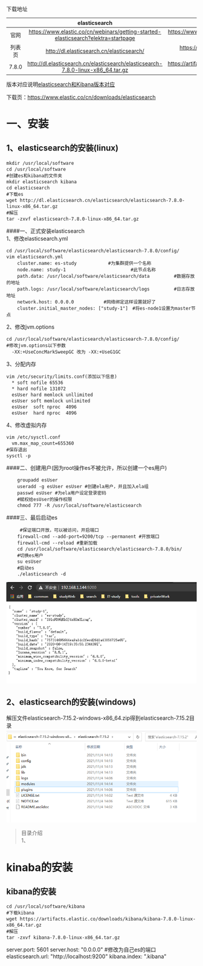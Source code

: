 下载地址

| |elasticsearch|kibana|
|:----:|:----:|:----:|
|官网| https://www.elastic.co/cn/webinars/getting-started-elasticsearch?elektra=startpage | https://www.elastic.co/cn/webinars/getting-started-kibana?elektra=startpage |
|列表页| http://dl.elasticsearch.cn/elasticsearch/ | https://www.elastic.co/cn/downloads/past-releases#kibana |
|7.8.0| http://dl.elasticsearch.cn/elasticsearch/elasticsearch-7.8.0-linux-x86_64.tar.gz | https://artifacts.elastic.co/downloads/kibana/kibana-7.8.0-linux-x86_64.tar.gz |

版本对应说明[elasticsearch和Kibana版本对应](https://www.elastic.co/cn/support/matrix#matrix_compatibility)

下载页：https://www.elastic.co/cn/downloads/elasticsearch
# 一、安装
## 1、elasticsearch的安装(linux)
```shell
mkdir /usr/local/software
cd /usr/local/software
#创建es和kibana的文件夹
mkdir elasticsearch kibana
cd elasticsearch
#下载es
wget http://dl.elasticsearch.cn/elasticsearch/elasticsearch-7.8.0-linux-x86_64.tar.gz
#解压
tar -zxvf elasticsearch-7.8.0-linux-x86_64.tar.gz
```
####一、正式安装elasticsearch  
1、修改elasticsearch.yml
```shell
cd /usr/local/software/elasticsearch/elasticsearch-7.8.0/config/
vim elasticsearch.yml 
    cluster.name: es-study　          #为集群提供一个名称
    node.name: study-1                        #此节点名称
    path.data: /usr/local/software/elasticsearch/data         #数据存放的地址
    path.logs: /usr/local/software/elasticsearch/logs         #日志存放地址
    network.host: 0.0.0.0           #网络绑定这样设置就好了
    cluster.initial_master_nodes: ["study-1"]　#将es-node1设置为master节点
```
2、修改jvm.options
```shell
cd /usr/local/software/elasticsearch/elasticsearch-7.8.0/config/
#修改jvm.options以下参数
  -XX:+UseConcMarkSweepGC 改为 -XX:+UseG1GC
```
3、分配内存
```shell
vim /etc/security/limits.conf(添加以下信息)
  * soft nofile 65536
  * hard nofile 131072
  esUser hard memlock unllimited
  esUser soft memlock unlimited
  esUser  soft nproc  4096
  esUser  hard nproc  4096
```
4、修改虚拟内存
```shell
vim /etc/sysctl.conf
  vm.max_map_count=655360
#保存退出
sysctl -p
```
####二、创建用户(因为root操作es不被允许，所以创建一个es用户)
```shell
    groupadd esUser
    useradd -g esUser esUser #创建ela用户，并且加入ela组
    passwd esUser #为ela用户设定登录密码
    #赋权给esUser的操作权限
    chmod 777 -R /usr/local/software/elasticsearch
```
####三、最后启动es
```shell
     #保证端口开放，可以被访问，开启端口
    firewall-cmd --add-port=9200/tcp --permanent #开放端口 
    firewall-cmd --reload #重新加载
    cd /usr/local/software/elasticsearch/elasticsearch-7.8.0/bin/
    #切换es用户
    su esUser
    #启动es
    ./elasticsearch -d
```
![esInstall](esInstall.png)

## 2、elasticsearch的安装(windows)
解压文件elasticsearch-7.15.2-windows-x86_64.zip得到elasticsearch-7.15.2目录  
![结构](jiegou.png)

> 目录介绍  
    1、

# kinaba的安装

## kibana的安装
```shell
cd /usr/local/software/kibana
#下载kibana
wget https://artifacts.elastic.co/downloads/kibana/kibana-7.8.0-linux-x86_64.tar.gz
#解压
tar -zxvf kibana-7.8.0-linux-x86_64.tar.gz
```
server.port: 5601
server.host: "0.0.0.0"
#修改为自己es的端口
elasticsearch.url: "http://localhost:9200"
kibana.index: ".kibana"
